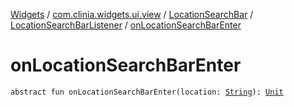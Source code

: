 [Widgets](../../../index.md) / [com.clinia.widgets.ui.view](../../index.md) / [LocationSearchBar](../index.md) / [LocationSearchBarListener](index.md) / [onLocationSearchBarEnter](./on-location-search-bar-enter.md)

# onLocationSearchBarEnter

`abstract fun onLocationSearchBarEnter(location: `[`String`](https://kotlinlang.org/api/latest/jvm/stdlib/kotlin/-string/index.html)`): `[`Unit`](https://kotlinlang.org/api/latest/jvm/stdlib/kotlin/-unit/index.html)